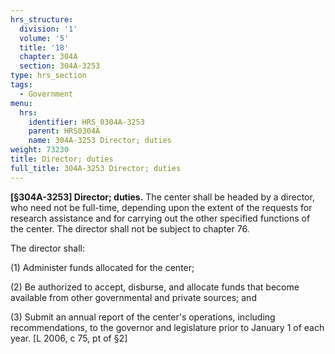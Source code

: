 ```yaml
---
hrs_structure:
  division: '1'
  volume: '5'
  title: '18'
  chapter: 304A
  section: 304A-3253
type: hrs_section
tags:
  - Government
menu:
  hrs:
    identifier: HRS_0304A-3253
    parent: HRS0304A
    name: 304A-3253 Director; duties
weight: 73230
title: Director; duties
full_title: 304A-3253 Director; duties
---
```

**[§304A-3253] Director; duties.** The center shall be headed by a director, who need not be full-time, depending upon the extent of the requests for research assistance and for carrying out the other specified functions of the center. The director shall not be subject to chapter 76.

The director shall:

(1) Administer funds allocated for the center;

(2) Be authorized to accept, disburse, and allocate funds that become available from other governmental and private sources; and

(3) Submit an annual report of the center's operations, including recommendations, to the governor and legislature prior to January 1 of each year. [L 2006, c 75, pt of §2]